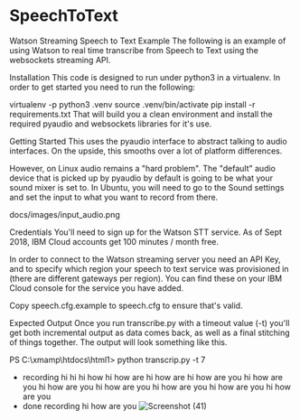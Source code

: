 # SpeechToText

Watson Streaming Speech to Text Example
The following is an example of using Watson to real time transcribe from Speech to Text using the websockets streaming API.

Installation
This code is designed to run under python3 in a virtualenv. In order to get started you need to run the following:

virtualenv -p python3 .venv
source .venv/bin/activate
pip install -r requirements.txt
That will build you a clean environment and install the required pyaudio and websockets libraries for it's use.

Getting Started
This uses the pyaudio interface to abstract talking to audio interfaces. On the upside, this smooths over a lot of platform differences.

However, on Linux audio remains a "hard problem". The "default" audio device that is picked up by pyaudio by default is going to be what your sound mixer is set to. In Ubuntu, you will need to go to the Sound settings and set the input to what you want to record from there.

docs/images/input_audio.png

Credentials
You'll need to sign up for the Watson STT service. As of Sept 2018, IBM Cloud accounts get 100 minutes / month free.

In order to connect to the Watson streaming server you need an API Key, and to specify which region your speech to text service was provisioned in (there are different gateways per region). You can find these on your IBM Cloud console for the service you have added.

Copy speech.cfg.example to speech.cfg to ensure that's valid.

Expected Output
Once you run transcribe.py with a timeout value (-t) you'll get both incremental output as data comes back, as well as a final stitching of things together. The output will look something like this.

PS C:\xmamp\htdocs\html1> python transcrip.py -t 7 
* recording
hi 
hi 
hi how 
hi how are 
hi how are 
hi how are you 
hi how are you 
hi how are you 
hi how are you 
hi how are you 
hi how are you 
hi how are you 
* done recording
 hi how are you 
 ![Screenshot (41)](https://user-images.githubusercontent.com/85635520/127236770-5228839d-91fb-453e-ba71-7e37f707258f.png)

